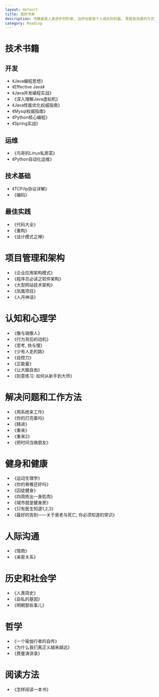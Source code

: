 ```yaml
---
layout: default
title: 我的书单
description: 书籍是是人类进步的阶梯, 当然也是我个人成长的利器, 更是我消遣的方式
category: Reading
---
```


# 技术书籍

## 开发

* 《Java编程思想》
* 《Effective Java》
* 《Java并发编程实战》
* 《深入理解Java虚拟机》
* 《Java性能优化权威指南》
* 《Mysql权威指南》
* 《Python核心编程》
* 《Spring实战》

## 运维

* 《鸟哥的Linux私房菜》
* 《Python自动化运维》

## 技术基础

* 《TCP/Ip协议详解》
* 《编码》

## 最佳实践

* 《代码大全》
* 《重构》
* 《设计模式之禅》

# 项目管理和架构

* 《企业应用架构模式》
* 《程序员必读之软件架构》
* 《大型网站技术架构》
* 《凤凰项目》
* 《人月神话》

# 认知和心理学

* 《像与骑像人》
* 《行为背后的动机》
* 《思考, 快与慢》
* 《少有人走的路》
* 《自控力》
* 《正能量》
* 《让大脑自由》
* 《刻意练习: 如何从新手到大师》

# 解决问题和工作方法

* 《用系统来工作》
* 《你的灯亮着吗》
* 《精进》
* 《重来》
* 《重来2》
* 《把时间当做朋友》

# 健身和健康

* 《运动生理学》
* 《你的脊椎还好吗》
* 《囚徒健身》
* 《四周练出一身肌肉》
* 《城市就是健身房》
* 《只有医生知道1,2,3》
* 《最好的告别——关于衰老与死亡, 你必须知道的常识》

# 人际沟通

* 《情商》
* 《亲密关系》

# 历史和社会学

* 《人类简史》
* 《自私的基因》
* 《明朝那些事儿》

# 哲学

* 《一个瑜伽行者的自传》
* 《为什么我们离正义越来越远》
* 《费曼演讲录》

# 阅读方法

* 《怎样阅读一本书》